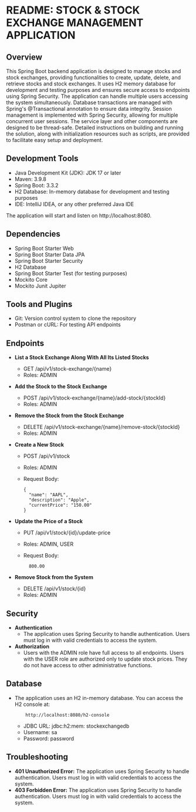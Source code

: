 # README: STOCK & STOCK EXCHANGE MANAGEMENT APPLICATION

## Overview

This Spring Boot backend application is designed to manage stocks and stock exchanges, providing functionalities to create, update, delete, and retrieve stocks and stock exchanges. 
It uses H2 memory database for development and testing purposes and ensures secure access to endpoints using Spring Security. 
The application can handle multiple users accessing the system simultaneously. Database transactions are managed with Spring's @Transactional annotation to ensure data integrity. 
Session management is implemented with Spring Security, allowing for multiple concurrent user sessions. The service layer and other components are designed to be thread-safe. 
Detailed instructions on building and running the solution, along with initialization resources such as scripts, are provided to facilitate easy setup and deployment.

## Development Tools
* Java Development Kit (JDK): JDK 17 or later
* Maven: 3.9.8 
* Spring Boot: 3.3.2 
* H2 Database: In-memory database for development and testing purposes
* IDE: IntelliJ IDEA, or any other preferred Java IDE

The application will start and listen on http://localhost:8080.

## Dependencies
* Spring Boot Starter Web
* Spring Boot Starter Data JPA
* Spring Boot Starter Security
* H2 Database
* Spring Boot Starter Test (for testing purposes)
* Mockito Core
* Mockito Junit Jupiter

## Tools and Plugins
* Git: Version control system to clone the repository
* Postman or cURL: For testing API endpoints

## Endpoints
* **List a Stock Exchange Along With All Its Listed Stocks**
  - GET /api/v1/stock-exchange/{name}
  - Roles: ADMIN

* **Add the Stock to the Stock Exchange**
  - POST /api/v1/stock-exchange/{name}/add-stock/{stockId}
  - Roles: ADMIN

* **Remove the Stock from the Stock Exchange**
  - DELETE /api/v1/stock-exchange/{name}/remove-stock/{stockId}
  - Roles: ADMIN

* **Create a New Stock**
  - POST /api/v1/stock
  - Roles: ADMIN
  - Request Body:

        {
          "name": "AAPL",
          "description": "Apple",
          "currentPrice": "150.00"
        }

* **Update the Price of a Stock**
  - PUT /api/v1/stock/{id}/update-price
  - Roles: ADMIN, USER
  - Request Body:
    
          800.00
        
* **Remove Stock from the System**
  - DELETE /api/v1/stock/{id}
  - Roles: ADMIN

## Security
* **Authentication**
  - The application uses Spring Security to handle authentication. Users must log in with valid credentials to access the system.
* **Authorization**
  - Users with the ADMIN role have full access to all endpoints. Users with the USER role are authorized only to update stock prices. They do not have access to other administrative functions.

## Database
* The application uses an H2 in-memory database. You can access the H2 console at:
    
          http://localhost:8080/h2-console

  - JDBC URL: jdbc:h2:mem: stockexchangedb 
  - Username: sa
  - Password: password

## Troubleshooting
* **401 Unauthorized Error:** The application uses Spring Security to handle authentication. Users must log in with valid credentials to access the system.
* **403 Forbidden Error:** The application uses Spring Security to handle authentication. Users must log in with valid credentials to access the system.
